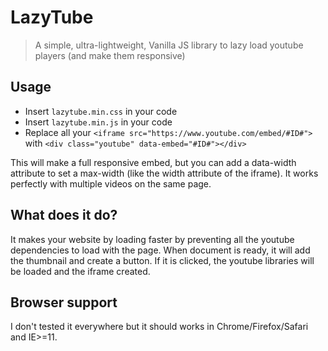 # LazyTube

> A simple, ultra-lightweight, Vanilla JS library to lazy load youtube players (and make them responsive)

Usage
-----

- Insert `lazytube.min.css` in your code
- Insert `lazytube.min.js` in your code
- Replace all your `<iframe src="https://www.youtube.com/embed/#ID#">` with `<div class="youtube" data-embed="#ID#"></div>`

This will make a full responsive embed, but you can add a data-width attribute to set a max-width (like the width attribute of the iframe). It works perfectly with multiple videos on the same page.

What does it do?
-----
It makes your website by loading faster by preventing all the youtube dependencies to load with the page. When document is ready, it will add the thumbnail and create a button.
If it is clicked, the youtube libraries will be loaded and the iframe created.

Browser support
-----
I don't tested it everywhere but it should works in Chrome/Firefox/Safari and IE>=11.
